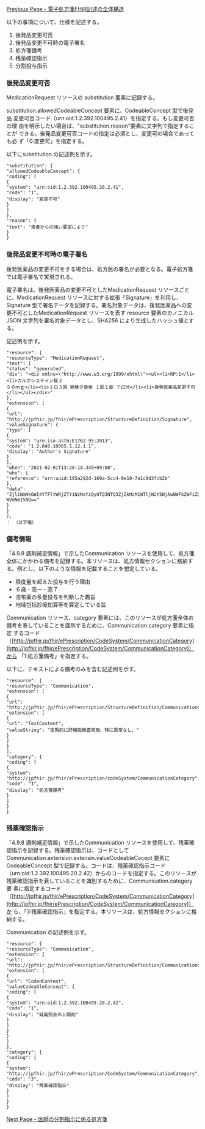 [Previous Page - 電子処方箋FHIR記述の全体構造](structure.html)

以下の事項について、仕様を記述する。

1. 後発品変更可否
2. 後発品変更不可時の電子署名
3. 処方箋備考
4. 残薬確認指示
5. 分割投与指示

### 後発品変更可否
MedicationRequest リソースの substitution 要素に記録する。

substitution.allowedCodeableConcept 要素に、CodeableConcept 型で後発品
変更可否コード（urn:oid:1.2.392.100495.2.41）を指定する。もし変更可否の理
由を明示したい場合は、"substitution.reason"要素に文字列で指定することが
できる。後発品変更可否コードの指定は必須とし、変更可の場合であっても必
ず「0:変更可」を指定する。

以下にsubstitution の記述例を示す。

```
"substitution": {
"allowedCodeableConcept": {
"coding": [
{
"system": "urn:oid:1.2.392.100495.20.2.41",
"code": "1",
"display": "変更不可"
}
]
},
"reason": {
"text": "患者からの強い要望により"
}
}
```

### 後発品変更不可時の電子署名
後発医薬品の変更不可をする場合は、処方医の署名が必要となる。電子処方箋
では電子署名で実現される。

電子署名は、後発医薬品の変更不可としたMedicationRequest リソースごと
に、MedicationRequest リソースに対する拡張「Signature」を利用し、
Signature 型で署名データを記録する。署名対象データは、後発医薬品への変
更不可としたMedicationRequest リソースを表す resource 要素のカノニカル
JSON 文字列を署名対象データとし、SHA256 により生成したハッシュ値とす
る。

記述例を示す。

```
"resource": {
"resourceType": "MedicationRequest",
"text": {
"status": "generated",
"div": "<div xmlns=\"http://www.w3.org/1999/xhtml\"><ul><li>RP:1</li><li>カルボシステイン錠２
５０ｍｇ</li><li>１日３回 朝昼夕食後 １回１錠 ７日分</li><li>後発医薬品変更不可</li></ul></div>"
},
"extension": [
{
"url": "http://jpfhir.jp/fhir/ePrescription/StructureDefinition/Signature",
"valueSignature": {
"type": [
{
"system": "urn:iso-astm:E1762-95:2013",
"code": "1.2.840.10065.1.12.1.1",
"display": "Author's Signature"
}
],
"when": "2021-02-01T13:28:18.345+09:00",
"who": {
"reference": "urn:uuid:195a292d-169a-5cc4-0e10-7a1c0d3fcb2b"
},
"data": "ZjliNmNkOWI4YTFlYWRjZTY1NzMxYzQyOTQ3NTQ3ZjZkMzM1NTljN2Y5NjAwNWFkZWFiZDI5MTlhO
WVmNmI5NQ=="
}
}
],
： （以下略）
```

### 備考情報
「4.9.8 調剤補足情報」で示したCommunication リソースを使用して、処方箋
全体にかかわる備考を記録する。本リソースは、処方情報セクションに格納す
る。例とし、以下のような情報を記載することを想定している。

* 限度量を超えた投与を行う理由
* ６歳・高一・高７
* 湿布薬の多量投与を判断した趣旨
* 地域包括診療加算等を算定している旨

Communication リソース、category 要素には、このリソースが処方箋全体の
備考を表していることを識別するために、Communication.category 要素に指定
するコード（[http://jpfhir.jp/fhir/ePrescription/CodeSystem/CommunicationCategory](http://jpfhir.jp/fhir/ePrescription/CodeSystem/CommunicationCategory)）から
「1:処方箋備考」を指定する。

以下に、テキストによる備考のみを含む記述例を示す。

```
"resource": {
"resourceType": "Communication",
"extension": [
{
"url": "http://jpfhir.jp/fhir/ePrescription/StructureDefinition/CommunicationContent",
"extension": [
{
"url": "TextContent",
"valueString": "定期的に肝機能検査実施。特に異常なし。"
}
]
}
],
"category": {
"coding": [
{
"system": "http://jpfhir.jp/fhir/ePrescription/codeSystem/CommunicationCategory",
"code": "1",
"display": "処方箋備考"
}
]
}
}
```

### 残薬確認指示
「4.9.8 調剤補足情報」で示したCommunication リソースを使用して、残薬確
認指示を記録する。残薬確認指示は、コードとして
Communication.extension.extensin.valueCodeableCocept 要素に
CodeableConcept 型で記録する。コードは、残薬確認指示コード
（urn:oid:1.2.392.100495.20.2.42）からのコードを指定する。このリソースが
残薬確認指示を表していることを識別するために、Communication.category 要
素に指定するコード（[http://jpfhir.jp/fhir/ePrescription/CodeSystem/CommunicationCategory](http://jpfhir.jp/fhir/ePrescription/CodeSystem/CommunicationCategory)）か
ら、「3:残薬確認指示」を指定する。本リソースは、処方情報セクションに格
納する。

Communication の記述例を示す。

```
"resource": {
"resourceType": "Communication",
"extension": {
"url": "http://jpfhir.jp/fhir/ePrescription/StructureDefinition/CommunicationContent",
"extension": [
{
"url": "CodedContent",
"valueCodeableConcept": {
"coding": [
{
"system": "urn:oid:1.2.392.100495.20.2.42",
"code": "1",
"display": "疑義照会の上調剤"
}
]
}
}
]
},
"category": {
"coding": [
{
"system": "http://jpfhir.jp/fhir/ePrescription/CodeSystem/CommunicationCategory",
"code": "3",
"display": "残薬確認指示"
}
]
}
}
```


[Next Page - 医師の分割指示に係る処方箋](prescription.html)